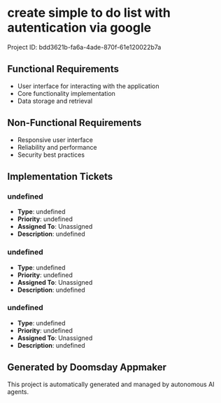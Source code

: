 # create simple to do list with autentication via google

Project ID: bdd3621b-fa6a-4ade-870f-61e120022b7a

## Functional Requirements

- User interface for interacting with the application
- Core functionality implementation
- Data storage and retrieval

## Non-Functional Requirements

- Responsive user interface
- Reliability and performance
- Security best practices

## Implementation Tickets

### undefined
- **Type**: undefined
- **Priority**: undefined
- **Assigned To**: Unassigned
- **Description**: undefined

### undefined
- **Type**: undefined
- **Priority**: undefined
- **Assigned To**: Unassigned
- **Description**: undefined

### undefined
- **Type**: undefined
- **Priority**: undefined
- **Assigned To**: Unassigned
- **Description**: undefined


## Generated by Doomsday Appmaker
This project is automatically generated and managed by autonomous AI agents.
